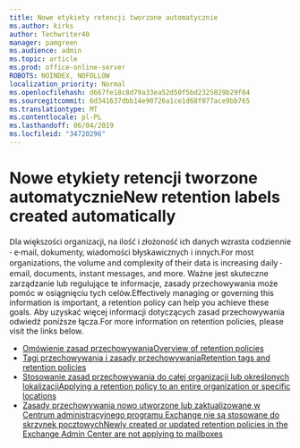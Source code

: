 ```yaml
---
title: Nowe etykiety retencji tworzone automatycznie
ms.author: kirks
author: Techwriter40
manager: pamgreen
ms.audience: admin
ms.topic: article
ms.prod: office-online-server
ROBOTS: NOINDEX, NOFOLLOW
localization_priority: Normal
ms.openlocfilehash: d667fe18c8d79a33ea52d50f5bd2325829b29f84
ms.sourcegitcommit: 6d341637dbb14e90726a1ce1d68f077ace9bb765
ms.translationtype: MT
ms.contentlocale: pl-PL
ms.lasthandoff: 06/04/2019
ms.locfileid: "34720296"
---
```

# <a name="new-retention-labels-created-automatically"></a><span data-ttu-id="99197-102">Nowe etykiety retencji tworzone automatycznie</span><span class="sxs-lookup"><span data-stu-id="99197-102">New retention labels created automatically</span></span>

<p><span data-ttu-id="99197-103"><span style="font-family: 'Segoe UI',sans-serif;">Dla większości organizacji, na ilość i złożoność ich danych wzrasta codziennie - e-mail, dokumenty, wiadomości błyskawicznych i innych.</span></span><span class="sxs-lookup"><span data-stu-id="99197-103"><span style="font-family: 'Segoe UI',sans-serif;">For most organizations, the volume and complexity of their data is increasing daily - email, documents, instant messages, and more.</span></span></span> <span data-ttu-id="99197-104">Ważne jest skuteczne zarządzanie lub regulujące te informacje, zasady przechowywania może pomóc w osiągnięciu tych celów.</span><span class="sxs-lookup"><span data-stu-id="99197-104">Effectively managing or governing this information is important, a retention policy can help you achieve these goals.</span></span> <span data-ttu-id="99197-105">Aby uzyskać więcej informacji dotyczących zasad przechowywania odwiedź poniższe łącza.</span><span class="sxs-lookup"><span data-stu-id="99197-105">For more information on retention policies, please visit the links below.</span></span></p> <ul> <li><span data-ttu-id="99197-106"><a href="https://docs.microsoft.com/en-us/office365/securitycompliance/retention-policies">Omówienie zasad przechowywania</a></span><span class="sxs-lookup"><span data-stu-id="99197-106"><a href="https://docs.microsoft.com/en-us/office365/securitycompliance/retention-policies">Overview of retention policies</a></span></span></li> <li><span data-ttu-id="99197-107"><a href="https://docs.microsoft.com/en-us/exchange/security-and-compliance/messaging-records-management/retention-tags-and-policies">Tagi przechowywania i zasady przechowywania</a></span><span class="sxs-lookup"><span data-stu-id="99197-107"><a href="https://docs.microsoft.com/en-us/exchange/security-and-compliance/messaging-records-management/retention-tags-and-policies">Retention tags and retention policies</a></span></span></li> <li><span data-ttu-id="99197-108"><a href="https://docs.microsoft.com/en-us/office365/securitycompliance/retention-policies#applying-a-retention-policy-to-an-entire-organization-or-specific-locations">Stosowanie zasad przechowywania do całej organizacji lub określonych lokalizacji</a></span><span class="sxs-lookup"><span data-stu-id="99197-108"><a href="https://docs.microsoft.com/en-us/office365/securitycompliance/retention-policies#applying-a-retention-policy-to-an-entire-organization-or-specific-locations">Applying a retention policy to an entire organization or specific locations</a></span></span></li> <li><span data-ttu-id="99197-109"><a href="https://docs.microsoft.com/en-us/alchemyinsights/retention-policies-in-exchange-admin-center-not-working">Zasady przechowywania nowo utworzone lub zaktualizowane w Centrum administracyjnego programu Exchange nie są stosowane do skrzynek pocztowych</a></span><span class="sxs-lookup"><span data-stu-id="99197-109"><a href="https://docs.microsoft.com/en-us/alchemyinsights/retention-policies-in-exchange-admin-center-not-working">Newly created or updated retention policies in the Exchange Admin Center are not applying to mailboxes</a></span></span></li> </ul>

